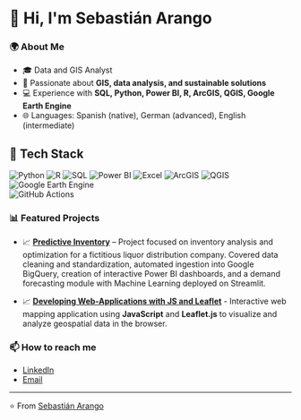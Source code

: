 # 👋 Hi, I'm Sebastián Arango  

### 🌍 About Me  
- 🎓 Data and GIS Analyst   
- 🌱 Passionate about **GIS, data analysis, and sustainable solutions**  
- 💻 Experience with **SQL, Python, Power BI, R, ArcGIS, QGIS, Google Earth Engine**  
- 🌐 Languages: Spanish (native), German (advanced), English (intermediate)  

## 🚀 Tech Stack  

![Python](https://img.shields.io/badge/Python-3776AB?style=for-the-badge&logo=python&logoColor=white) 
![R](https://img.shields.io/badge/R-276DC3?style=for-the-badge&logo=r&logoColor=white) 
![SQL](https://img.shields.io/badge/SQL-4479A1?style=for-the-badge&logo=postgresql&logoColor=white) 
![Power BI](https://img.shields.io/badge/PowerBI-F2C811?style=for-the-badge&logo=powerbi&logoColor=black) 
![Excel](https://img.shields.io/badge/Excel-217346?style=for-the-badge&logo=microsoft-excel&logoColor=white) 
![ArcGIS](https://img.shields.io/badge/ArcGIS-4479A1?style=for-the-badge&logo=esri&logoColor=white) 
![QGIS](https://img.shields.io/badge/QGIS-589632?style=for-the-badge&logo=qgis&logoColor=white) 
![Google Earth Engine](https://img.shields.io/badge/Google%20Earth%20Engine-4285F4?style=for-the-badge&logo=googleearth&logoColor=white)  
![GitHub Actions](https://img.shields.io/badge/GitHub_Actions-2088FF?style=for-the-badge&logo=github-actions&logoColor=white)  

### 📊 Featured Projects  
- 📈 **[Predictive Inventory](https://github.com/sebasarangot96/inventario_predictivo)**  – Project focused on inventory analysis and optimization for a fictitious liquor distribution company.
Covered data cleaning and standardization, automated ingestion into Google BigQuery, creation of interactive Power BI dashboards, and a demand forecasting module with Machine Learning deployed on Streamlit.

- 📈 **[Developing Web-Applications with JS and Leaflet](https://github.com/sebasarangot96/JSandLeafletModule_GIS)** -   Interactive web mapping application using **JavaScript** and **Leaflet.js** to visualize and analyze geospatial data in the browser. 

### 📫 How to reach me  
- [LinkedIn](https://www.linkedin.com/in/sebasti%C3%A1n-arango-trujillo-0212b622b/)  
- [Email](mailto:sebastian5757@hotmail.com)  

---

⭐️ From [Sebastián Arango](https://github.com/sebasarangot96)
